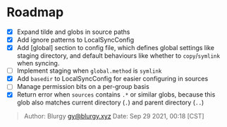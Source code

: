# Roadmap

- [x] Expand tilde and globs in source paths
- [x] Add ignore patterns to LocalSyncConfig
- [x] Add [global] section to config file, which defines global settings like
      staging directory, and default behaviours like whether to
      `copy`/`symlink` when syncing.
- [ ] Implement staging when `global.method` is `symlink`
- [x] Add `basedir` to LocalSyncConfig for easier configuring in sources
- [ ] Manage permission bits on a per-group basis
- [x] Return error when `sources` contains `.*` or similar globs, because this
      glob also matches current directory (`.`) and parent directory (`..`)

> Author: Blurgy <gy@blurgy.xyz>
> Date:   Sep 29 2021, 00:18 [CST]

